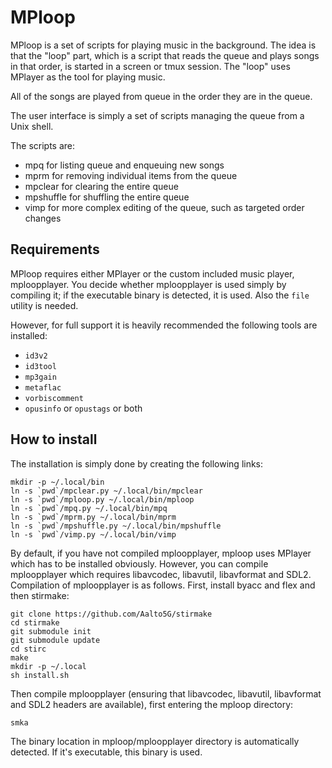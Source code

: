 # MPloop

MPloop is a set of scripts for playing music in the background. The idea is
that the "loop" part, which is a script that reads the queue and plays songs in
that order, is started in a screen or tmux session. The "loop" uses MPlayer as
the tool for playing music.

All of the songs are played from queue in the order they are in the queue.

The user interface is simply a set of scripts managing the queue from a Unix
shell.

The scripts are:

* mpq for listing queue and enqueuing new songs
* mprm for removing individual items from the queue
* mpclear for clearing the entire queue
* mpshuffle for shuffling the entire queue
* vimp for more complex editing of the queue, such as targeted order changes

## Requirements

MPloop requires either MPlayer or the custom included music player,
mploopplayer. You decide whether mploopplayer is used simply by compiling it;
if the executable binary is detected, it is used. Also the `file` utility is
needed.

However, for full support it is heavily recommended the following tools
are installed:

* `id3v2`
* `id3tool`
* `mp3gain`
* `metaflac`
* `vorbiscomment`
* `opusinfo` or `opustags` or both

## How to install

The installation is simply done by creating the following links:

```
mkdir -p ~/.local/bin
ln -s `pwd`/mpclear.py ~/.local/bin/mpclear
ln -s `pwd`/mploop.py ~/.local/bin/mploop
ln -s `pwd`/mpq.py ~/.local/bin/mpq
ln -s `pwd`/mprm.py ~/.local/bin/mprm
ln -s `pwd`/mpshuffle.py ~/.local/bin/mpshuffle
ln -s `pwd`/vimp.py ~/.local/bin/vimp
```

By default, if you have not compiled mploopplayer, mploop uses MPlayer which
has to be installed obviously. However, you can compile mploopplayer which
requires libavcodec, libavutil, libavformat and SDL2. Compilation of
mploopplayer is as follows. First, install byacc and flex and then stirmake:

```
git clone https://github.com/Aalto5G/stirmake
cd stirmake
git submodule init
git submodule update
cd stirc
make
mkdir -p ~/.local
sh install.sh
```

Then compile mploopplayer (ensuring that libavcodec, libavutil, libavformat and
SDL2 headers are available), first entering the mploop directory:

```
smka
```

The binary location in mploop/mploopplayer directory is automatically detected.
If it's executable, this binary is used.
